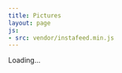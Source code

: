 ```yaml
---
title: Pictures
layout: page
js:
- src: vendor/instafeed.min.js
---
```


<section id="photogrid" class="grid grid-photos">
    <div class="loader centered">Loading...</div>
</section>